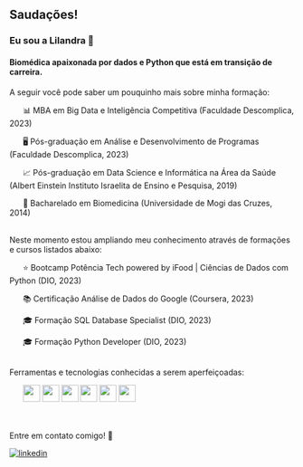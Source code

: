 <!--
**lilandracunha/lilandracunha** is a ✨ _special_ ✨ repository because its `README.md` (this file) appears on your GitHub profile.
-->


## Saudações! 
### Eu sou a Lilandra 👋
#### Biomédica apaixonada por dados e Python que está em transição de carreira.

A seguir você pode saber um pouquinho mais sobre minha formação:

&nbsp;&nbsp;&nbsp;&nbsp;&nbsp; 📊 MBA em Big Data e Inteligência Competitiva (Faculdade Descomplica, 2023)

&nbsp;&nbsp;&nbsp;&nbsp;&nbsp; 🖥️ Pós-graduação em Análise e Desenvolvimento de Programas (Faculdade Descomplica, 2023)

&nbsp;&nbsp;&nbsp;&nbsp;&nbsp; 📈 Pós-graduação em Data Science e Informática na Área da Saúde (Albert Einstein Instituto Israelita de Ensino e Pesquisa, 2019)

&nbsp;&nbsp;&nbsp;&nbsp;&nbsp; 🔬 Bacharelado em Biomedicina (Universidade de Mogi das Cruzes, 2014)
<br><br>

Neste momento estou ampliando meu conhecimento através de formações e cursos listados abaixo:

&nbsp;&nbsp;&nbsp;&nbsp;&nbsp; ⭐ Bootcamp Potência Tech powered by iFood | Ciências de Dados com Python (DIO, 2023)

&nbsp;&nbsp;&nbsp;&nbsp;&nbsp; 📚 Certificação Análise de Dados do Google (Coursera, 2023)

&nbsp;&nbsp;&nbsp;&nbsp;&nbsp; 🎓 Formação SQL Database Specialist (DIO, 2023)

&nbsp;&nbsp;&nbsp;&nbsp;&nbsp; 🎓 Formação Python Developer (DIO, 2023)
<br><br>

Ferramentas e tecnologias conhecidas a serem aperfeiçoadas:

&nbsp;&nbsp;&nbsp;&nbsp;&nbsp; <img src="https://cdn.jsdelivr.net/gh/devicons/devicon/icons/python/python-original.svg" height="30" width="30"/> <img src="https://cdn.jsdelivr.net/gh/devicons/devicon/icons/r/r-original.svg" height="30" width="30"/> <img src="https://cdn.jsdelivr.net/gh/devicons/devicon/icons/git/git-original.svg" height="30" width="30"/> <img src="https://cdn.jsdelivr.net/gh/devicons/devicon/icons/vscode/vscode-original.svg" height="30" width="30"/> <img src="https://cdn.jsdelivr.net/gh/devicons/devicon/icons/anaconda/anaconda-original.svg" height="30" width="30"/> <img src="https://cdn.jsdelivr.net/gh/devicons/devicon/icons/mysql/mysql-original.svg" height="30" width="30"/>         
<br><br>

Entre em contato comigo! 📧 <br> 

[![linkedin](https://img.shields.io/badge/LinkedIn-0077B5?style=for-the-badge&logo=linkedin&logoColor=white)](https://www.linkedin.com/in/lilandra-rcunha/)
